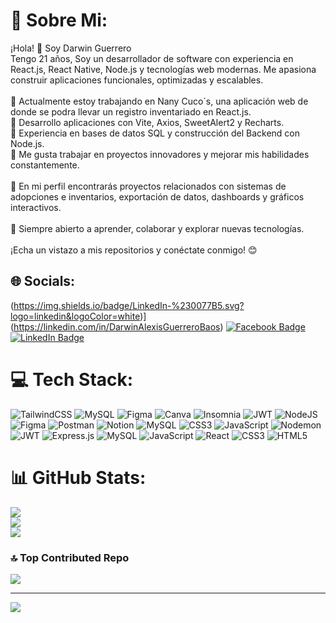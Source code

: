 # 💫 Sobre Mi:
¡Hola! 👋 Soy Darwin Guerrero<br>Tengo 21 años, Soy un desarrollador de software con experiencia en React.js, React Native, Node.js y tecnologías web modernas. Me apasiona construir aplicaciones funcionales, optimizadas y escalables.<br><br>🔹 Actualmente estoy trabajando en Nany Cuco´s, una aplicación web  de donde se podra llevar un registro inventariado en React.js.<br>🔹 Desarrollo aplicaciones con Vite, Axios, SweetAlert2 y Recharts.<br>🔹 Experiencia en bases de datos SQL y construcción del Backend con Node.js.<br>🔹 Me gusta trabajar en proyectos innovadores y mejorar mis habilidades constantemente.<br><br>📌 En mi perfil encontrarás proyectos relacionados con sistemas de adopciones e inventarios, exportación de datos, dashboards y gráficos interactivos.<br><br>🚀 Siempre abierto a aprender, colaborar y explorar nuevas tecnologías.<br><br>¡Echa un vistazo a mis repositorios y conéctate conmigo! 😊


## 🌐 Socials:
(https://img.shields.io/badge/LinkedIn-%230077B5.svg?logo=linkedin&logoColor=white)](https://linkedin.com/in/DarwinAlexisGuerreroBaos) 
[![Facebook Badge](https://img.shields.io/badge/Facebook-1877F2?style=for-the-badge&logo=facebook&logoColor=white)](https://www.facebook.com/profile.php?id=100009393361070)
[![LinkedIn Badge](https://img.shields.io/badge/LinkedIn-0077B5?style=for-the-badge&logo=linkedin&logoColor=white)](https://www.linkedin.com/in/darwin-alexis-guerrero-baos-443254268/)

# 💻 Tech Stack:
![TailwindCSS](https://img.shields.io/badge/tailwindcss-%2338B2AC.svg?style=for-the-badge&logo=tailwind-css&logoColor=white) ![MySQL](https://img.shields.io/badge/mysql-4479A1.svg?style=for-the-badge&logo=mysql&logoColor=white) ![Figma](https://img.shields.io/badge/figma-%23F24E1E.svg?style=for-the-badge&logo=figma&logoColor=white) ![Canva](https://img.shields.io/badge/Canva-%2300C4CC.svg?style=for-the-badge&logo=Canva&logoColor=white) ![Insomnia](https://img.shields.io/badge/Insomnia-black?style=for-the-badge&logo=insomnia&logoColor=5849BE) ![JWT](https://img.shields.io/badge/JWT-black?style=for-the-badge&logo=JSON%20web%20tokens) ![NodeJS](https://img.shields.io/badge/node.js-6DA55F?style=for-the-badge&logo=node.js&logoColor=white) ![Figma](https://img.shields.io/badge/figma-%23F24E1E.svg?style=for-the-badge&logo=figma&logoColor=white) ![Postman](https://img.shields.io/badge/Postman-FF6C37?style=for-the-badge&logo=postman&logoColor=white) ![Notion](https://img.shields.io/badge/Notion-%23000000.svg?style=for-the-badge&logo=notion&logoColor=white) ![MySQL](https://img.shields.io/badge/mysql-4479A1.svg?style=for-the-badge&logo=mysql&logoColor=white) ![CSS3](https://img.shields.io/badge/css3-%231572B6.svg?style=for-the-badge&logo=css3&logoColor=white) ![JavaScript](https://img.shields.io/badge/javascript-%23323330.svg?style=for-the-badge&logo=javascript&logoColor=%23F7DF1E) ![Nodemon](https://img.shields.io/badge/NODEMON-%23323330.svg?style=for-the-badge&logo=nodemon&logoColor=%BBDEAD) ![JWT](https://img.shields.io/badge/JWT-black?style=for-the-badge&logo=JSON%20web%20tokens) ![Express.js](https://img.shields.io/badge/express.js-%23404d59.svg?style=for-the-badge&logo=express&logoColor=%2361DAFB) ![MySQL](https://img.shields.io/badge/mysql-4479A1.svg?style=for-the-badge&logo=mysql&logoColor=white) ![JavaScript](https://img.shields.io/badge/javascript-%23323330.svg?style=for-the-badge&logo=javascript&logoColor=%23F7DF1E) ![React](https://img.shields.io/badge/react-%2320232a.svg?style=for-the-badge&logo=react&logoColor=%2361DAFB) ![CSS3](https://img.shields.io/badge/css3-%231572B6.svg?style=for-the-badge&logo=css3&logoColor=white) ![HTML5](https://img.shields.io/badge/html5-%23E34F26.svg?style=for-the-badge&logo=html5&logoColor=white)
# 📊 GitHub Stats:
![](https://github-readme-stats.vercel.app/api?username=darwinalexi&theme=tokyonight&hide_border=false&include_all_commits=true&count_private=false)<br/>
![](https://github-readme-streak-stats.herokuapp.com/?user=darwinalexi&theme=tokyonight&hide_border=false)<br/>
![](https://github-readme-stats.vercel.app/api/top-langs/?username=darwinalexi&theme=tokyonight&hide_border=false&include_all_commits=true&count_private=false&layout=compact)

### 🔝 Top Contributed Repo
![](https://github-contributor-stats.vercel.app/api?username=darwinalexi&limit=5&theme=dark&combine_all_yearly_contributions=true)

---
[![](https://visitcount.itsvg.in/api?id=darwinalexi&icon=0&color=0)](https://visitcount.itsvg.in)

<!-- Proudly created with GPRM ( https://gprm.itsvg.in ) -->
